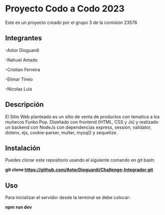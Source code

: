 # Proyecto Codo a Codo 2023

Este es un proyecto creado por el grupo 3 de la comisión 23576

## Integrantes
-Astor Dioguardi

-Nahuel Amado

-Cristian Ferreira

-Elimar Tineo

-Nicolas Luis

## Descripción

El Sitio Web planteado es un sitio de venta de productos con tematica a los muñecos Funko Pop.
Diseñado con frontend (HTML, CSS y Js) y realizado un backend con NodeJs con dependencias express, session, validator, dotenv,
ejs, cookie-parser, multer, mysql2 y sequelize.

## Instalación

Puedes clonar este repositorio usando el siguiente comando en git bash:

**git clone https://github.com/AstorDioguardi/Challenge-Integrador.git**

## Uso

Para inicializar el servidor desde la terminal se debe colocar:

**npm run dev**
